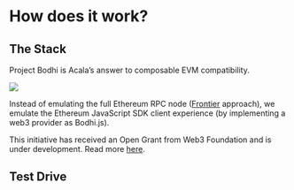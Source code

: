 # How does it work?

## The Stack

Project Bodhi is Acala’s answer to composable EVM compatibility. 

![](https://i.imgur.com/gYegu9s.png)

Instead of emulating the full Ethereum RPC node \([Frontier](https://github.com/paritytech/frontier) approach\), we emulate the Ethereum JavaScript SDK client experience \(by implementing a web3 provider as Bodhi.js\).

This initiative has received an Open Grant from Web3 Foundation and is under development. Read more [here](https://github.com/AcalaNetwork/Open-Grants-Program/blob/master/applications/project_bodhi.md).

## Test Drive



